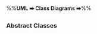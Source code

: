 <link rel="stylesheet" href="{{baseUrl}}/css/textbook.css">

<div class="website-content">

%%**UML :arrow_right: Class Diagrams :arrow_right:**%%

### Abstract Classes

<div id="main">

<include src="./what/embed.md" />

</div>
</div>
